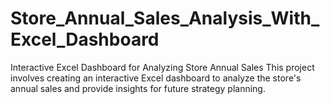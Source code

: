 # Store_Annual_Sales_Analysis_With_Excel_Dashboard
Interactive Excel Dashboard for Analyzing Store Annual Sales This project involves creating an interactive Excel dashboard to analyze the store's annual sales and provide insights for future strategy planning.
